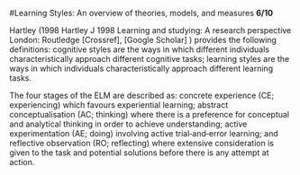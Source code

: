 #Learning Styles: An overview of theories, models, and measures
**6/10**

Hartley (1998 Hartley J 1998 Learning and studying: A research perspective London: Routledge
[Crossref], [Google Scholar]
) provides the following definitions: cognitive styles are the ways in which different individuals characteristically approach different cognitive tasks; learning styles are the ways in which individuals characteristically approach different learning tasks.

The four stages of the ELM are described as: concrete experience (CE; experiencing) which favours experiential learning; abstract conceptualisation (AC; thinking) where there is a preference for conceptual and analytical thinking in order to achieve understanding; active experimentation (AE; doing) involving active trial‐and‐error learning; and reflective observation (RO; reflecting) where extensive consideration is given to the task and potential solutions before there is any attempt at action.
